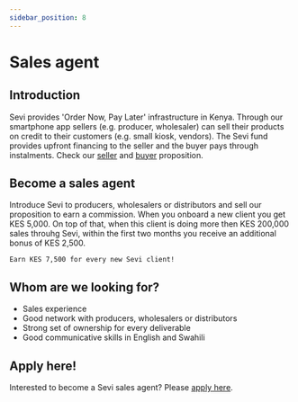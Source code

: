 ```yaml
---
sidebar_position: 8
---
```


# Sales agent

## Introduction
Sevi provides 'Order Now, Pay Later' infrastructure in Kenya. Through our smartphone app sellers (e.g. producer, wholesaler) can sell their products on credit to their customers (e.g. small kiosk, vendors). The Sevi fund provides upfront financing to the seller and the buyer pays through instalments. Check our [seller](/docs/seller/start) and [buyer](/docs/buyer/introbuyer) proposition.

## Become a sales agent
Introduce Sevi to producers, wholesalers or distributors and sell our proposition to earn a commission. When you onboard a new client you get KES 5,000. On top of that, when this client is doing more then KES 200,000 sales throuhg Sevi, within the first two months you receive an additional bonus of KES 2,500. 

    Earn KES 7,500 for every new Sevi client!

## Whom are we looking for?
- Sales experience
- Good network with producers, wholesalers or distributors 
- Strong set of ownership for every deliverable 
- Good communicative skills in English and Swahili 

## Apply here!
Interested to become a Sevi sales agent? Please [apply here](https://forms.gle/dVWQfhor3Vi8MYp17).